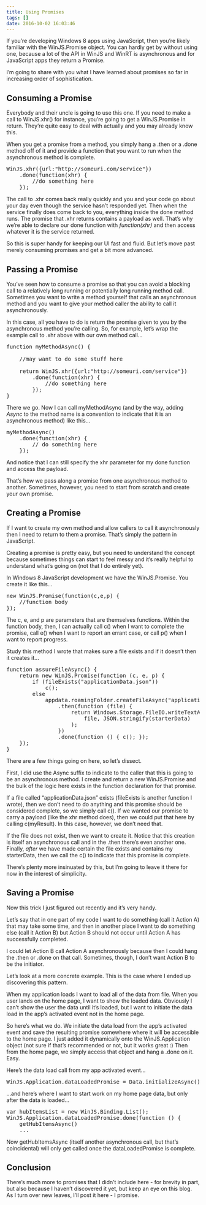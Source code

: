 ```yaml
---
title: Using Promises
tags: []
date: 2016-10-02 16:03:46
---
```


If you&rsquo;re developing Windows 8 apps using JavaScript, then you&rsquo;re likely familiar with the WinJS.Promise object. You can hardly get by without using one, because a lot of the API in WinJS and WinRT is asynchronous and for JavaScript apps they return a Promise.

I&rsquo;m going to share with you what I have learned about promises so far in increasing order of sophistication.

## Consuming a Promise

Everybody and their uncle is going to use this one. If you need to make a call to WinJS.xhr() for instance, you&rsquo;re going to get a WinJS.Promise in return. They&rsquo;re quite easy to deal with actually and you may already know this.

When you get a promise from a method, you simply hang a .then or a .done method off of it and provide a function that you want to run when the asynchronous method is complete.

<pre class="brush: js;">
WinJS.xhr({url:&quot;http://someuri.com/service&quot;})
    .done(function(xhr) {
        //do something here
    });</pre>

The call to .xhr comes back really quickly and you and your code go about your day even though the service hasn&rsquo;t responded yet. Then when the service finally does come back to you, everything inside the done method runs. The promise that .xhr returns contains a payload as well. That&rsquo;s why we&rsquo;re able to declare our done function with _function(xhr)_ and then access whatever it is the service returned.

So this is super handy for keeping our UI fast and fluid. But let&rsquo;s move past merely consuming promises and get a bit more advanced.

## Passing a Promise

You&rsquo;ve seen how to consume a promise so that you can avoid a blocking call to a relatively long running or potentially long running method call. Sometimes you want to write a method yourself that calls an asynchronous method and you want to give your method caller the ability to call it asynchronously.

In this case, all you have to do is return the promise given to you by the asynchronous method you&rsquo;re calling. So, for example, let&rsquo;s wrap the example call to .xhr above with our own method call&hellip;

<pre class="brush: js;">
function myMethodAsync() {

    //may want to do some stuff here

    return WinJS.xhr({url:&quot;http://someuri.com/service&quot;})
        .done(function(xhr) {
            //do something here
        });
}</pre>

There we go. Now I can call myMethodAsync (and by the way, adding _Async_ to the method name is a convention to indicate that it is an asynchronous method) like this&hellip;

<pre class="brush: js;">
myMethodAsync()
    .done(function(xhr) {
        // do something here
    });</pre>

And notice that I can still specify the xhr parameter for my done function and access the payload.

That&rsquo;s how we pass along a promise from one asynchronous method to another. Sometimes, however, you need to start from scratch and create your own promise.

## Creating a Promise

If I want to create my own method and allow callers to call it asynchronously then I need to return to them a promise. That&rsquo;s simply the pattern in JavaScript.

Creating a promise is pretty easy, but you need to understand the concept because sometimes things can start to feel messy and it&rsquo;s really helpful to understand what&rsquo;s going on (not that I do entirely yet).

In Windows 8 JavaScript development we have the WinJS.Promise. You create it like this&hellip;

<pre class="brush: js;">
new WinJS.Promise(function(c,e,p) {
    //function body
});</pre>

The c, e, and p are parameters that are themselves functions. Within the function body, then, I can actually call c() when I want to complete the promise, call e() when I want to report an errant case, or call p() when I want to report progress.

Study this method I wrote that makes sure a file exists and if it doesn&rsquo;t then it creates it&hellip;

<pre class="brush: js;">
function assureFileAsync() {
    return new WinJS.Promise(function (c, e, p) {
        if (fileExists(&quot;applicationData.json&quot;))
            c();
        else
            appdata.roamingFolder.createFileAsync(&quot;applicationData.json&quot;)
                .then(function (file) {
                    return Windows.Storage.FileIO.writeTextAsync(
                        file, JSON.stringify(starterData)
                    );
                })
                .done(function () { c(); });
    });
}</pre>

There are a few things going on here, so let&rsquo;s dissect.

First, I did use the Async suffix to indicate to the caller that this is going to be an asynchronous method. I create and return a new WinJS.Promise and the bulk of the logic here exists in the function declaration for that promise.

If a file called &ldquo;applicationData.json&rdquo; exists (fileExists is another function I wrote), then we don&rsquo;t need to do anything and this promise should be considered complete, so we simply call c(). If we wanted our promise to carry a payload (like the xhr method does), then we could put that here by calling c(myResult). In this case, however, we don&rsquo;t need that.

If the file does not exist, then we want to create it. Notice that this creation is itself an asynchronous call and in the .then there&rsquo;s even another one. Finally, _after_ we have made certain the file exists and contains my starterData, then we call the c() to indicate that this promise is complete.

There&rsquo;s plenty more insinuated by this, but I&rsquo;m going to leave it there for now in the interest of simplicity.

## Saving a Promise

Now this trick I just figured out recently and it&rsquo;s very handy.

Let&rsquo;s say that in one part of my code I want to do something (call it Action A) that may take some time, and then in another place I want to do something else (call it Action B) but Action B should not occur until Action A has successfully completed.

I could let Action B call Action A asynchronously because then I could hang the .then or .done on that call. Sometimes, though, I don&rsquo;t want Action B to be the initiator.

Let&rsquo;s look at a more concrete example. This is the case where I ended up discovering this pattern.

When my application loads I want to load all of the data from file. When you user lands on the home page, I want to show the loaded data. Obviously I can&rsquo;t show the user the data until it&rsquo;s loaded, but I want to initiate the data load in the app&rsquo;s activated event not in the home page.

So here&rsquo;s what we do. We initiate the data load from the app&rsquo;s activated event and save the resulting promise somewhere where it will be accessible to the home page. I just added it dynamically onto the WinJS.Application object (not sure if that&rsquo;s recommended or not, but it works great :) Then from the home page, we simply access that object and hang a .done on it. Easy.

Here&rsquo;s the data load call from my app activated event&hellip;

<pre class="brush: js;">
WinJS.Application.dataLoadedPromise = Data.initializeAsync();</pre>

&hellip;and here&rsquo;s where I want to start work on my home page data, but only after the data is loaded&hellip;

<pre class="brush: js;">
var hubItemsList = new WinJS.Binding.List();
WinJS.Application.dataLoadedPromise.done(function () {
    getHubItemsAsync()
    ...</pre>

Now getHubItemsAsync (itself another asynchronous call, but that&rsquo;s coincidental) will only get called once the dataLoadedPromise is complete.

## Conclusion

There&rsquo;s much more to promises that I didn&rsquo;t include here - for brevity in part, but also because I haven&rsquo;t discovered it yet, but keep an eye on this blog. As I turn over new leaves, I&rsquo;ll post it here - I promise.